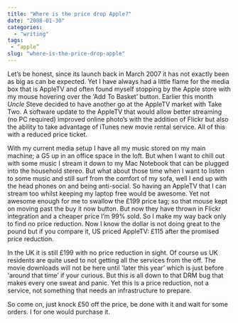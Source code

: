 ```yaml
---
title: "Where is the price drop Apple?"
date: "2008-01-30"
categories: 
  - "writing"
tags:
 - “apple”
slug: "where-is-the-price-drop-apple"
---
```


Let’s be honest, since its launch back in March 2007 it has not exactly been as big as can be expected.
Yet I have always had a little flame for the media box that is AppleTV and often found myself stopping by the Apple store with my mouse hovering over the ‘Add To Basket’ button. Earlier this month _Uncle_ Steve decided to have another go at the AppleTV market with Take Two.
A software update to the AppleTV that would allow better streaming (no PC required) improved online photo’s with the addition of Flickr but also the ability to take advantage of iTunes new movie rental service. All of this with a reduced price ticket.

With my current media setup I have all my music stored on my main machine; a G5 up in an office space in the loft. But when I want to chill out with some music I stream it down to my Mac Notebook that can be plugged into the household stereo. But what about those time when I want to listen to some music and still surf from the comfort of my sofa, well I end up with the head phones on and being anti-social. So having an AppleTV that I can stream too whilst keeping my laptop free would be awesome. Yet not awesome enough for me to swallow the £199 price tag; so that mouse kept on moving past the buy it now button. But now they have thrown in Flickr integration and a cheaper price I’m 99% sold.
So I make my way back only to find no price reduction. Now I know the dollar is not doing great to the pound but if you compare it, US priced AppleTV: £115 after the promised price reduction.

In the UK it is still £199 with no price reduction in sight. Of course us UK residents are quite used to not getting all the services from the off. The movie downloads will not be here until 'later this year’ which is just before 'around that time’ if your curious. But this is all down to that DRM bug that makes every one sweat and panic. Yet this is a price reduction, not a service, not something that needs an infrastructure to prepare.

So come on, just knock £50 off the price, be done with it and wait for some orders. I for one would purchase it.

